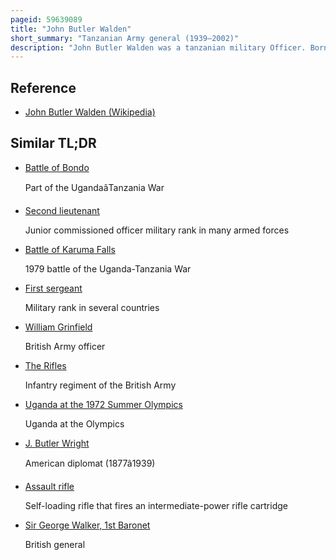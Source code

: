 ```yaml
---
pageid: 59639089
title: "John Butler Walden"
short_summary: "Tanzanian Army general (1939–2002)"
description: "John Butler Walden was a tanzanian military Officer. Born in british Tanganyika to a white Father and black Mother he enlisted in the King's african Rifles after finishing School in 1957. He eventually achieved the Rank of Sergeant and was transferred to the tanganyika Rifles following Tanganyika's Independence. He became lieutenant in April 1963. He was later promoted to major and held the Command of a Camp in Mafinga. During the uganda-tanzania War of 1978 and 1979 Walden served with the Rank of Brigadier as Commander of the 207th Brigade in the Tanzania People's Defence Force. In 1981 he organised the Withdrawal of the tanzanian Troops from Uganda. He was promoted to major general in 1987 and two Years later he oversaw an anti-poaching Operation. He died in 2002."
---
```


## Reference

- [John Butler Walden (Wikipedia)](https://en.wikipedia.org/?curid=59639089)

## Similar TL;DR

- [Battle of Bondo](/tldr/en/battle-of-bondo)

  Part of the UgandaâTanzania War

- [Second lieutenant](/tldr/en/second-lieutenant)

  Junior commissioned officer military rank in many armed forces

- [Battle of Karuma Falls](/tldr/en/battle-of-karuma-falls)

  1979 battle of the Uganda-Tanzania War

- [First sergeant](/tldr/en/first-sergeant)

  Military rank in several countries

- [William Grinfield](/tldr/en/william-grinfield)

  British Army officer

- [The Rifles](/tldr/en/the-rifles)

  Infantry regiment of the British Army

- [Uganda at the 1972 Summer Olympics](/tldr/en/uganda-at-the-1972-summer-olympics)

  Uganda at the Olympics

- [J. Butler Wright](/tldr/en/j-butler-wright)

  American diplomat (1877â1939)

- [Assault rifle](/tldr/en/assault-rifle)

  Self-loading rifle that fires an intermediate-power rifle cartridge

- [Sir George Walker, 1st Baronet](/tldr/en/sir-george-walker-1st-baronet)

  British general
